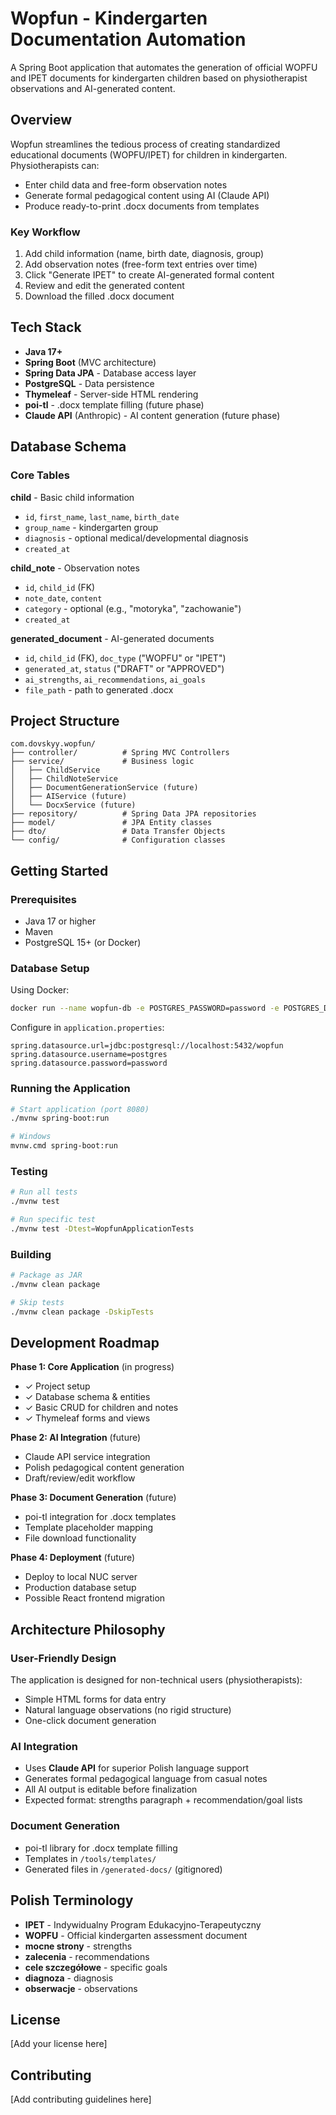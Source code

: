 # Wopfun - Kindergarten Documentation Automation

A Spring Boot application that automates the generation of official WOPFU and IPET documents for kindergarten children based on physiotherapist observations and AI-generated content.

## Overview

Wopfun streamlines the tedious process of creating standardized educational documents (WOPFU/IPET) for children in kindergarten. Physiotherapists can:
- Enter child data and free-form observation notes
- Generate formal pedagogical content using AI (Claude API)
- Produce ready-to-print .docx documents from templates

### Key Workflow

1. Add child information (name, birth date, diagnosis, group)
2. Add observation notes (free-form text entries over time)
3. Click "Generate IPET" to create AI-generated formal content
4. Review and edit the generated content
5. Download the filled .docx document

## Tech Stack

- **Java 17+**
- **Spring Boot** (MVC architecture)
- **Spring Data JPA** - Database access layer
- **PostgreSQL** - Data persistence
- **Thymeleaf** - Server-side HTML rendering
- **poi-tl** - .docx template filling (future phase)
- **Claude API** (Anthropic) - AI content generation (future phase)

## Database Schema

### Core Tables

**child** - Basic child information
- `id`, `first_name`, `last_name`, `birth_date`
- `group_name` - kindergarten group
- `diagnosis` - optional medical/developmental diagnosis
- `created_at`

**child_note** - Observation notes
- `id`, `child_id` (FK)
- `note_date`, `content`
- `category` - optional (e.g., "motoryka", "zachowanie")
- `created_at`

**generated_document** - AI-generated documents
- `id`, `child_id` (FK), `doc_type` ("WOPFU" or "IPET")
- `generated_at`, `status` ("DRAFT" or "APPROVED")
- `ai_strengths`, `ai_recommendations`, `ai_goals`
- `file_path` - path to generated .docx

## Project Structure

```
com.dovskyy.wopfun/
├── controller/          # Spring MVC Controllers
├── service/             # Business logic
│   ├── ChildService
│   ├── ChildNoteService
│   ├── DocumentGenerationService (future)
│   ├── AIService (future)
│   └── DocxService (future)
├── repository/          # Spring Data JPA repositories
├── model/               # JPA Entity classes
├── dto/                 # Data Transfer Objects
└── config/              # Configuration classes
```

## Getting Started

### Prerequisites

- Java 17 or higher
- Maven
- PostgreSQL 15+ (or Docker)

### Database Setup

Using Docker:
```bash
docker run --name wopfun-db -e POSTGRES_PASSWORD=password -e POSTGRES_DB=wopfun -p 5432:5432 -d postgres:15
```

Configure in `application.properties`:
```properties
spring.datasource.url=jdbc:postgresql://localhost:5432/wopfun
spring.datasource.username=postgres
spring.datasource.password=password
```

### Running the Application

```bash
# Start application (port 8080)
./mvnw spring-boot:run

# Windows
mvnw.cmd spring-boot:run
```

### Testing

```bash
# Run all tests
./mvnw test

# Run specific test
./mvnw test -Dtest=WopfunApplicationTests
```

### Building

```bash
# Package as JAR
./mvnw clean package

# Skip tests
./mvnw clean package -DskipTests
```

## Development Roadmap

**Phase 1: Core Application** (in progress)
- ✓ Project setup
- ✓ Database schema & entities
- ✓ Basic CRUD for children and notes
- ✓ Thymeleaf forms and views

**Phase 2: AI Integration** (future)
- Claude API service integration
- Polish pedagogical content generation
- Draft/review/edit workflow

**Phase 3: Document Generation** (future)
- poi-tl integration for .docx templates
- Template placeholder mapping
- File download functionality

**Phase 4: Deployment** (future)
- Deploy to local NUC server
- Production database setup
- Possible React frontend migration

## Architecture Philosophy

### User-Friendly Design
The application is designed for non-technical users (physiotherapists):
- Simple HTML forms for data entry
- Natural language observations (no rigid structure)
- One-click document generation

### AI Integration
- Uses **Claude API** for superior Polish language support
- Generates formal pedagogical language from casual notes
- All AI output is editable before finalization
- Expected format: strengths paragraph + recommendation/goal lists

### Document Generation
- poi-tl library for .docx template filling
- Templates in `/tools/templates/`
- Generated files in `/generated-docs/` (gitignored)

## Polish Terminology

- **IPET** - Indywidualny Program Edukacyjno-Terapeutyczny
- **WOPFU** - Official kindergarten assessment document
- **mocne strony** - strengths
- **zalecenia** - recommendations
- **cele szczegółowe** - specific goals
- **diagnoza** - diagnosis
- **obserwacje** - observations

## License

[Add your license here]

## Contributing

[Add contributing guidelines here]

